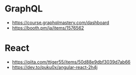 # GraphQL

- https://course.graphqlmastery.com/dashboard
- https://booth.pm/ja/items/1576562

# React

- https://qiita.com/ttiger55/items/50d88e9dbf3039d7ab66
- https://dev.to/puku0x/angular-react-2h4j
